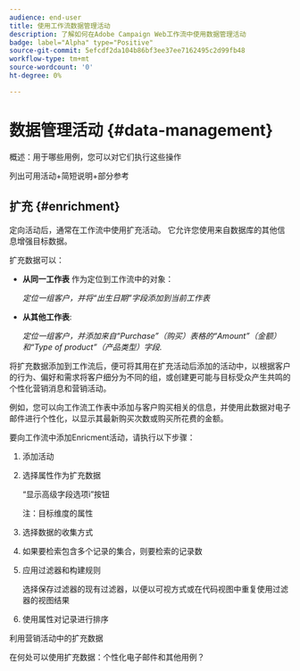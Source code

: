 ```yaml
---
audience: end-user
title: 使用工作流数据管理活动
description: 了解如何在Adobe Campaign Web工作流中使用数据管理活动
badge: label="Alpha" type="Positive"
source-git-commit: 5efcdf2da104b86bf3ee37ee7162495c2d99fb48
workflow-type: tm+mt
source-wordcount: '0'
ht-degree: 0%

---
```


# 数据管理活动 {#data-management}

概述：用于哪些用例，您可以对它们执行这些操作

列出可用活动+简短说明+部分参考

## 扩充 {#enrichment}

定向活动后，通常在工作流中使用扩充活动。 它允许您使用来自数据库的其他信息增强目标数据。

扩充数据可以：

* **从同一工作表** 作为定位到工作流中的对象：

   *定位一组客户，并将“出生日期”字段添加到当前工作表*

* **从其他工作表**:

   *定位一组客户，并添加来自“Purchase”（购买）表格的“Amount”（金额）和“Type of product”（产品类型）字段*.

将扩充数据添加到工作流后，便可将其用在扩充活动后添加的活动中，以根据客户的行为、偏好和需求将客户细分为不同的组，或创建更可能与目标受众产生共鸣的个性化营销消息和营销活动。

例如，您可以向工作流工作表中添加与客户购买相关的信息，并使用此数据对电子邮件进行个性化，以显示其最新购买次数或购买所花费的金额。

要向工作流中添加Enricment活动，请执行以下步骤：

1. 添加活动
1. 选择属性作为扩充数据

   “显示高级字段选项i”按钮

   注：目标维度的属性

1. 选择数据的收集方式
1. 如果要检索包含多个记录的集合，则要检索的记录数
1. 应用过滤器和构建规则

   选择保存过滤器的现有过滤器，以便以可视方式或在代码视图中重复使用过滤器的视图结果

1. 使用属性对记录进行排序

利用营销活动中的扩充数据

在何处可以使用扩充数据：个性化电子邮件和其他用例？
